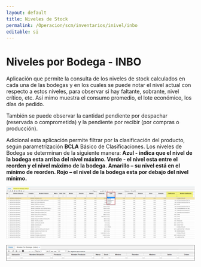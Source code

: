```yaml
---
layout: default
title: Niveles de Stock
permalink: /Operacion/scm/inventarios/inivel/inbo
editable: si
---
```


# Niveles por Bodega - INBO

Aplicación que permite la consulta de los niveles de stock calculados en cada una de las bodegas y en los cuales se puede notar el nivel actual con respecto a estos niveles, para observar si hay faltante, sobrante, nivel crítico, etc. Así mimo muestra el consumo promedio, el lote económico, los días de pedido.  

También se puede observar la cantidad pendiente por despachar (reservada o comprometida) y la pendiente por recibir (por compras o producción).  

Adicional esta aplicación permite filtrar por la clasificación del producto, según parametrización **BCLA** Básico de Clasificaciones.
Los niveles de Bodega se determinan de la siguiente manera:
**Azul - indica que el nivel de la bodega esta arriba del nivel máximo.
Verde - el nivel esta entre el reorden y el nivel máximo de la bodega.
Amarillo – su nivel está en el mínimo de reorden.
Rojo – el nivel de la bodega esta por debajo del nivel mínimo.**

![](inbo3.png)

![](inbo1.png)




